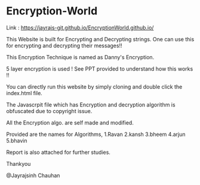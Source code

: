 # Encryption-World

Link : https://jayrajs-git.github.io/EncryptionWorld.github.io/

This Website is built for Encrypting and Decrypting strings.
One can use this for encrypting and decrypting their messages!!

This Encryption Technique is named as Danny's Encryption.

5 layer encryption is used !
See PPT provided to understand how this works !!

You can directly run this website by simply cloning and double click the index.html file.

The Javascrpit file which has Encryption and decryption algorithm is obfuscated due to copyright issue.

All the Encryption algo. are self made and modified.

Provided are the names for Algorithms,
1.Ravan
2.kansh
3.bheem
4.arjun
5.bhavin

Report is also attached for further studies.

Thankyou

@Jayrajsinh Chauhan
